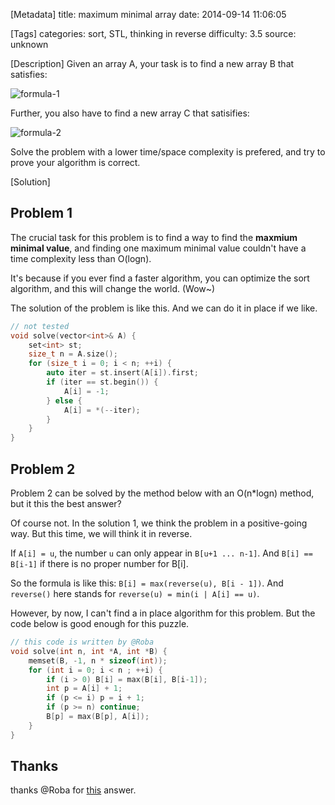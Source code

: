 [Metadata]
title: maximum minimal array
date: 2014-09-14 11:06:05 

[Tags]
categories: sort, STL, thinking in reverse
difficulty: 3.5
source: unknown

[Description]
Given an array A, your task is to find a new array B that satisfies:

![formula-1](http://wizmann-pic.qiniudn.com/e757e3e4535ff0cfa2938f836c5e901d)

Further, you also have to find a new array C that satisifies:

![formula-2](http://wizmann-pic.qiniudn.com/eab6d02f98b92c3c4284b1338fe0dcca)

Solve the problem with a lower time/space complexity is prefered, and try to prove your algorithm is correct.

[Solution]
## Problem 1

The crucial task for this problem is to find a way to find the **maxmium minimal value**, and finding one maximum minimal value couldn't have a time complexity less than O(logn).

It's because if you ever find a faster algorithm, you can optimize the sort algorithm, and this will change the world. (Wow~)

The solution of the problem is like this. And we can do it in place if we like.

```cpp
// not tested
void solve(vector<int>& A) {
    set<int> st;
    size_t n = A.size();
    for (size_t i = 0; i < n; ++i) {
        auto iter = st.insert(A[i]).first;
        if (iter == st.begin()) {
            A[i] = -1;
        } else {
            A[i] = *(--iter);
        }
    }
}
```

## Problem 2

Problem 2 can be solved by the method below with an O(n*logn) method, but it this the best answer?

Of course not. In the solution 1, we think the problem in a positive-going way. But this time, we will think it in reverse.

If ``A[i] = u``, the number ``u`` can only appear in ``B[u+1 ... n-1]``. And ``B[i] == B[i-1]`` if there is no proper number for B[i].

So the formula is like this: ``B[i] = max(reverse(u), B[i - 1])``. And ``reverse()`` here stands for ``reverse(u) = min(i | A[i] == u)``.

However, by now, I can't find a in place algorithm for this problem. But the code below is good enough for this puzzle.

```cpp
// this code is written by @Roba
void solve(int n, int *A, int *B) {
    memset(B, -1, n * sizeof(int));
    for (int i = 0; i < n ; ++i) {
        if (i > 0) B[i] = max(B[i], B[i-1]);
        int p = A[i] + 1;
        if (p <= i) p = i + 1;
        if (p >= n) continue;
        B[p] = max(B[p], A[i]);
    }
}
```

## Thanks

thanks @Roba for [this](http://www.zhihu.com/question/25356539) answer.
